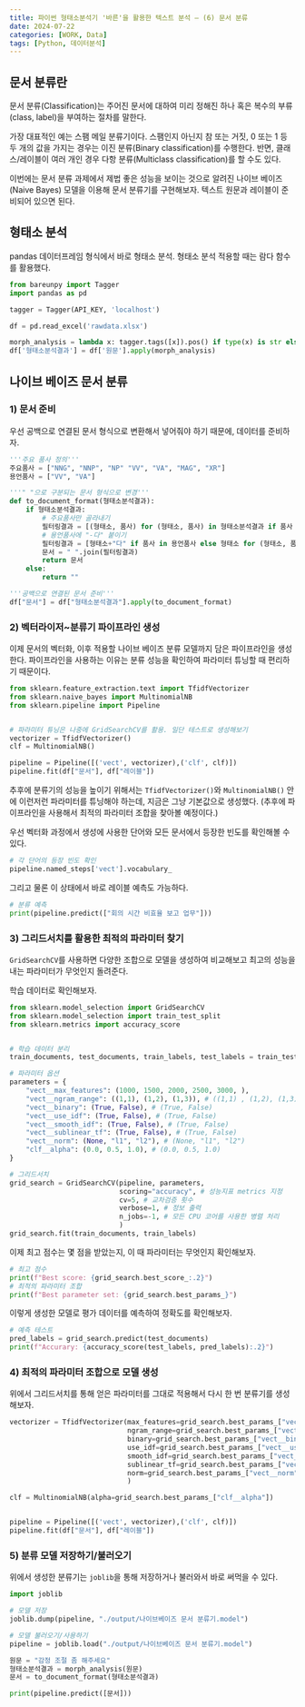 ```yaml
---
title: 파이썬 형태소분석기 '바른'을 활용한 텍스트 분석 – (6) 문서 분류
date: 2024-07-22
categories: [WORK, Data]
tags: [Python, 데이터분석]
---
```


## 문서 분류란

문서 분류(Classification)는 주어진 문서에 대하여 미리 정해진 하나 혹은 복수의 부류(class, label)을 부여하는 절차를 말한다. 

가장 대표적인 예는 스팸 메일 분류기이다. 스팸인지 아닌지 참 또는 거짓, 0 또는 1 등 두 개의 값을 가지는 경우는 이진 분류(Binary classification)를 수행한다. 반면, 클래스/레이블이 여러 개인 경우 다항 분류(Multiclass classification)를 할 수도 있다. 

이번에는 문서 분류 과제에서 제법 좋은 성능을 보이는 것으로 알려진 나이브 베이즈(Naive Bayes) 모델을 이용해 문서 분류기를 구현해보자. 텍스트 원문과 레이블이 준비되어 있으면 된다.

## 형태소 분석

pandas 데이터프레임 형식에서 바로 형태소 분석. 형태소 분석 적용할 때는 람다 함수를 활용했다.

```python
from bareunpy import Tagger
import pandas as pd

tagger = Tagger(API_KEY, 'localhost')

df = pd.read_excel('rawdata.xlsx')

morph_analysis = lambda x: tagger.tags([x]).pos() if type(x) is str else None
df['형태소분석결과'] = df['원문'].apply(morph_analysis)
```


## 나이브 베이즈 문서 분류

### 1) 문서 준비

우선 공백으로 연결된 문서 형식으로 변환해서 넣어줘야 하기 때문에, 데이터를 준비하자.

```python
'''주요 품사 정의'''
주요품사 = ["NNG", "NNP", "NP" "VV", "VA", "MAG", "XR"]
용언품사 = ["VV", "VA"]

'''" "으로 구분되는 문서 형식으로 변경'''
def to_document_format(형태소분석결과):
    if 형태소분석결과:
        # 주요품사만 골라내기
        필터링결과 = [(형태소, 품사) for (형태소, 품사) in 형태소분석결과 if 품사 in 주요품사]
        # 용언품사에 "-다" 붙이기
        필터링결과 = [형태소+"다" if 품사 in 용언품사 else 형태소 for (형태소, 품사) in 필터링결과]
        문서 = " ".join(필터링결과)
        return 문서
    else:
        return ""

'''공백으로 연결된 문서 준비'''
df["문서"] = df["형태소분석결과"].apply(to_document_format)
```

### 2) 벡터라이저~분류기 파이프라인 생성

이제 문서의 벡터화, 이후 적용할 나이브 베이즈 분류 모델까지 담은 파이프라인을 생성한다. 파이프라인을 사용하는 이유는 분류 성능을 확인하여 파라미터 튜닝할 때 편리하기 때문이다.

```python
from sklearn.feature_extraction.text import TfidfVectorizer
from sklearn.naive_bayes import MultinomialNB
from sklearn.pipeline import Pipeline


# 파라미터 튜닝은 나중에 GridSearchCV를 활용. 일단 테스트로 생성해보기
vectorizer = TfidfVectorizer()
clf = MultinomialNB()

pipeline = Pipeline([('vect', vectorizer),('clf', clf)])
pipeline.fit(df["문서"], df["레이블"])
```

추후에 분류기의 성능을 높이기 위해서는 `TfidfVectorizer()`와 `MultinomialNB()` 안에 이런저런 파라미터를 튜닝해야 하는데, 지금은 그냥 기본값으로 생성했다. (추후에 파이프라인을 사용해서 최적의 파라미터 조합을 찾아볼 예정이다.)

우선 벡터화 과정에서 생성에 사용한 단어와 모든 문서에서 등장한 빈도를 확인해볼 수 있다.

```python
# 각 단어의 등장 빈도 확인
pipeline.named_steps['vect'].vocabulary_
```

그리고 물론 이 상태에서 바로 레이블 예측도 가능하다.

```python
# 분류 예측
print(pipeline.predict(["회의 시간 비효율 보고 업무"]))
```

### 3) 그리드서치를 활용한 최적의 파라미터 찾기

`GridSearchCV`를 사용하면 다양한 조합으로 모델을 생성하여 비교해보고 최고의 성능을 내는 파라미터가 무엇인지 돌려준다.

학습 데이터로 확인해보자.

```python
from sklearn.model_selection import GridSearchCV
from sklearn.model_selection import train_test_split
from sklearn.metrics import accuracy_score


# 학습 데이터 분리
train_documents, test_documents, train_labels, test_labels = train_test_split(df["문서"], df["레이블"])

# 파라미터 옵션
parameters = {
    "vect__max_features": (1000, 1500, 2000, 2500, 3000, ), 
    "vect__ngram_range": ((1,1), (1,2), (1,3)), # ((1,1) , (1,2), (1,3))
    "vect__binary": (True, False), # (True, False)
    "vect__use_idf": (True, False), # (True, False)
    "vect__smooth_idf": (True, False), # (True, False)
    "vect__sublinear_tf": (True, False), # (True, False)
    "vect__norm": (None, "l1", "l2"), # (None, "l1", "l2")
    "clf__alpha": (0.0, 0.5, 1.0), # (0.0, 0.5, 1.0)
}

# 그리드서치
grid_search = GridSearchCV(pipeline, parameters, 
                           scoring="accuracy", # 성능지표 metrics 지정
                           cv=5, # 교차검증 횟수
                           verbose=1, # 정보 출력
                           n_jobs=-1, # 모든 CPU 코어를 사용한 병렬 처리
                           )
grid_search.fit(train_documents, train_labels)
```

이제 최고 점수는 몇 점을 받았는지, 이 때 파라미터는 무엇인지 확인해보자.

```python
# 최고 점수
print(f"Best score: {grid_search.best_score_:.2}")
# 최적의 파라미터 조합
print(f"Best parameter set: {grid_search.best_params_}")
```

이렇게 생성한 모델로 평가 데이터를 예측하여 정확도를 확인해보자.

```python
# 예측 테스트
pred_labels = grid_search.predict(test_documents)
print(f"Accurary: {accuracy_score(test_labels, pred_labels):.2}")
```

### 4) 최적의 파라미터 조합으로 모델 생성

위에서 그리드서치를 통해 얻은 파라미터를 그대로 적용해서 다시 한 번 분류기를 생성해보자.

```python
vectorizer = TfidfVectorizer(max_features=grid_search.best_params_["vect__max_features"], 
                             ngram_range=grid_search.best_params_["vect__ngram_range"], 
                             binary=grid_search.best_params_["vect__binary"],
                             use_idf=grid_search.best_params_["vect__use_idf"], 
                             smooth_idf=grid_search.best_params_["vect__smooth_idf"], 
                             sublinear_tf=grid_search.best_params_["vect__sublinear_tf"],
                             norm=grid_search.best_params_["vect__norm"], 
                             )

clf = MultinomialNB(alpha=grid_search.best_params_["clf__alpha"])


pipeline = Pipeline([('vect', vectorizer),('clf', clf)])
pipeline.fit(df["문서"], df["레이블"])
```

### 5) 분류 모델 저장하기/불러오기

위에서 생성한 분류기는 `joblib`을 통해 저장하거나 불러와서 바로 써먹을 수 있다. 

```python
import joblib

# 모델 저장
joblib.dump(pipeline, "./output/나이브베이즈 문서 분류기.model")

# 모델 불러오기/사용하기
pipeline = joblib.load("./output/나이브베이즈 문서 분류기.model")

원문 = "감정 조절 좀 해주세요"
형태소분석결과 = morph_analysis(원문)
문서 = to_document_format(형태소분석결과)

print(pipeline.predict([문서]))

```

